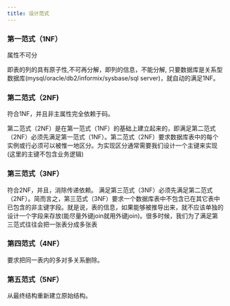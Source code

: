 ```yaml
---
title: 设计范式
---
```


### 第一范式（1NF）
属性不可分

即表的列的具有原子性,不可再分解，即列的信息，不能分解, 只要数据库是关系型数据库(mysql/oracle/db2/informix/sysbase/sql server)，就自动的满足1NF。

### 第二范式（2NF)
符合1NF，并且非主属性完全依赖于码。

第二范式（2NF）是在第一范式（1NF）的基础上建立起来的，即满足第二范式（2NF）必须先满足第一范式（1NF）。第二范式（2NF）要求数据库表中的每个实例或行必须可以被惟一地区分。为实现区分通常需要我们设计一个主键来实现(这里的主键不包含业务逻辑)

### 第三范式（3NF）
符合2NF，并且，消除传递依赖。
满足第三范式（3NF）必须先满足第二范式（2NF）。简而言之，第三范式（3NF）要求一个数据库表中不包含已在其它表中已包含的非主键字段。就是说，表的信息，如果能够被推导出来，就不应该单独的设计一个字段来存放(能尽量外键join就用外键join)。很多时候，我们为了满足第三范式往往会把一张表分成多张表

### 第四范式（4NF）
要求把同一表内的多对多关系删除。

### 第五范式（5NF）
从最终结构重新建立原始结构。
